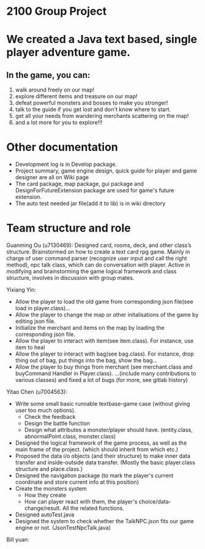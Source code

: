 # 2100 Group Project

# We created a Java text based, single player adventure game.
## In the game, you can:

1. walk around freely on our map!
2. explore different items and treasure on our map!
3. defeat powerful monsters and bosses to make you stronger!
4. talk to the guide if you get lost and don't know where to start.
5. get all your needs from wandering merchants scattering on the map!
6. and a lot more for you to explore!!!

# Other documentation
- Development log is in Develop package.
- Project summary, game engine design, quick guide for player and game designer are all on Wiki page
- The card package, map package, gui package and DesignForFutureExtension package are used for game's future extension.
- The auto test needed jar file(add it to lib) is in wiki directory


# Team structure and role
Guanming Ou (u7130469):
Designed card, rooms, deck, and other class’s structure.  Brainstormed on how to create a text card rpg game.
Mainly in charge of user command parser (recognize user input and call the right method), 
npc talk class, which can do conversation with player.  Active in modifying and brainstorming the game logical 
framework and class structure, involves in discussion with group mates.

Yixiang Yin:
- Allow the player to load the old game from corresponding json file(see load in player.class)…
- Allow the player to change the map or other initalisations of the game by editing json file.
- Initialize the merchant and items on the map by loading the corresponding json file.
- Allow the player to interact with item(see item.class). For instance, use item to heal
- Allow the player to interact with bag(see bag.class). For instance, drop thing out of bag, put things into the bag, show the bag…
- Allow the player to buy things from merchant (see merchant.class and buyCommand Handler in Player.class). 
…(include many contributions to various classes) and fixed a lot of bugs (for more, see gitlab history)

Yitao Chen (u7004563):
- Write some small basic runnable textbase-game case (without giving user too much options).
  - Check the feedback
  - Design the battle function
  - Design what attributes a monster/player should have. (entity.class, abnormalPoint.class, monster.class)
- Designed the logical framework of the game process, as well as the main frame of the project. (which should inherit from which etc.)
- Proposed the data i/o objects (and their structure) to make inner data transfer and inside-outside data transfer. (Mostly the basic player.class structure and place.class.)
- Designed the navigation package (to mark the player's current coordinate and store current info at this position)
- Create the monsters system
  - How they create
  - How can player react with them, the player's choice/data-change/result. All the related functions.
- Designed autoTest.java
- Designed the system to check whether the TalkNPC.json fits our game engine or not. (JsonTestNpcTalk.java)


Bill yuan:
